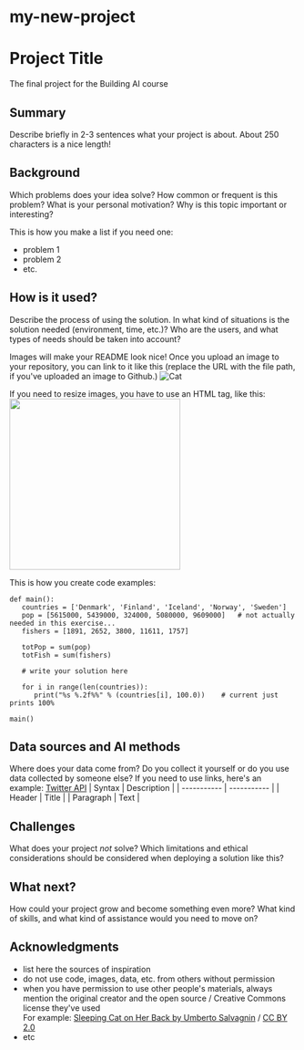 # my-new-project
<!-- This is the markdown template for the final project of the Building AI course 
Copy the template, paste it to your GitHub README, and edit! -->

# Project Title

The final project for the Building AI course

## Summary

Describe briefly in 2-3 sentences what your project is about. About 250 characters is a nice length! 


## Background

Which problems does your idea solve? How common or frequent is this problem? What is your personal motivation? Why is this topic important or interesting?

This is how you make a list if you need one:
* problem 1
* problem 2
* etc.


## How is it used?

Describe the process of using the solution. In what kind of situations is the solution needed (environment, time, etc.)? Who are the users, and what types of needs should be taken into account?

Images will make your README look nice!
Once you upload an image to your repository, you can link to it like this (replace the URL with the file path, if you've uploaded an image to Github.)
![Cat](https://upload.wikimedia.org/wikipedia/commons/5/5e/Sleeping_cat_on_her_back.jpg)

If you need to resize images, you have to use an HTML tag, like this:
<img src="https://upload.wikimedia.org/wikipedia/commons/5/5e/Sleeping_cat_on_her_back.jpg" width="300">

This is how you create code examples:
```
def main():
   countries = ['Denmark', 'Finland', 'Iceland', 'Norway', 'Sweden']
   pop = [5615000, 5439000, 324000, 5080000, 9609000]   # not actually needed in this exercise...
   fishers = [1891, 2652, 3800, 11611, 1757]

   totPop = sum(pop)
   totFish = sum(fishers)

   # write your solution here

   for i in range(len(countries)):
      print("%s %.2f%%" % (countries[i], 100.0))    # current just prints 100%

main()
```


## Data sources and AI methods
Where does your data come from? Do you collect it yourself or do you use data collected by someone else?
If you need to use links, here's an example:
[Twitter API](https://developer.twitter.com/en/docs)
| Syntax      | Description |
| ----------- | ----------- |
| Header      | Title       |
| Paragraph   | Text        |

## Challenges

What does your project _not_ solve? Which limitations and ethical considerations should be considered when deploying a solution like this?

## What next?

How could your project grow and become something even more? What kind of skills, and what kind of assistance would you need to move on? 


## Acknowledgments

* list here the sources of inspiration 
* do not use code, images, data, etc. from others without permission
* when you have permission to use other people's materials, always mention the original creator and the open source / Creative Commons license they've used
  <br>For example: [Sleeping Cat on Her Back by Umberto Salvagnin](https://commons.wikimedia.org/wiki/File:Sleeping_cat_on_her_back.jpg#filelinks) / [CC BY 2.0](https://creativecommons.org/licenses/by/2.0)
* etc

